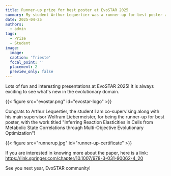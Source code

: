 ```yaml
---
title: Runner-up prize for best poster at EvoSTAR 2025
summary: My student Arthur Lequertier was a runner-up for best poster award at EvoSTAR 2025
date: 2025-04-25
authors:
  - admin
tags:
  - Prize
  - Student
image:
  image:
  caption: 'Trieste'
  focal_point: ''
  placement: 2
  preview_only: false
---
```


<!-- ![Logo of the EvoSTAR conference](evostar.png) -->

Lots of fun and interesting presentations at EvoSTAR 2025! It is always exciting to see what's new in the evolutionary domain.

{{< figure src="evostar.png" id="evostar-logo" >}}

Congrats to Arthur Lequertier, the student I am co-supervising along with his main supervisor Wolfram Liebermeister, for being the runner-up for best poster, with the work titled "Inferring Reaction Elasticities in Cells from Metabolic State Correlations through Multi-Objective Evolutionary Optimization"! 

<!-- ![Runner-up certificate](runnerup.png) -->

{{< figure src="runnerup.jpg" id="runner-up-certificate" >}}

If you are interested in knowing more about the paper, here is a link: https://link.springer.com/chapter/10.1007/978-3-031-90062-4_20

See you next year, EvoSTAR community!